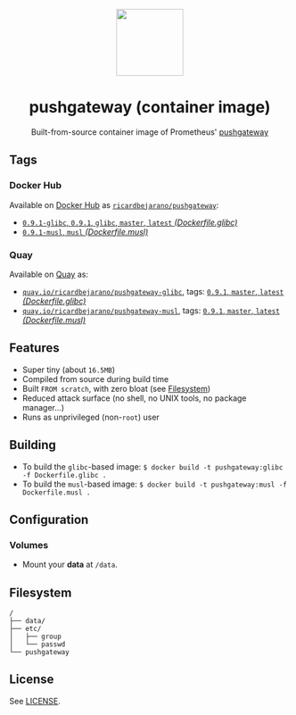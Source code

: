 <p align="center"><img src="https://emojipedia-us.s3.dualstack.us-west-1.amazonaws.com/thumbs/320/apple/198/fire-engine_1f692.png" width="120px"></p>
<h1 align="center">pushgateway (container image)</h1>
<p align="center">Built-from-source container image of Prometheus' <a href="https://github.com/prometheus/pushgateway">pushgateway</a></p>


## Tags

### Docker Hub

Available on [Docker Hub](https://hub.docker.com) as [`ricardbejarano/pushgateway`](https://hub.docker.com/r/ricardbejarano/pushgateway):

- [`0.9.1-glibc`, `0.9.1`, `glibc`, `master`, `latest` *(Dockerfile.glibc)*](https://github.com/ricardbejarano/pushgateway/blob/master/Dockerfile.glibc)
- [`0.9.1-musl`, `musl` *(Dockerfile.musl)*](https://github.com/ricardbejarano/pushgateway/blob/master/Dockerfile.musl)

### Quay

Available on [Quay](https://quay.io) as:

- [`quay.io/ricardbejarano/pushgateway-glibc`](https://quay.io/repository/ricardbejarano/pushgateway-glibc), tags: [`0.9.1`, `master`, `latest` *(Dockerfile.glibc)*](https://github.com/ricardbejarano/pushgateway/blob/master/Dockerfile.glibc)
- [`quay.io/ricardbejarano/pushgateway-musl`](https://quay.io/repository/ricardbejarano/pushgateway-musl), tags: [`0.9.1`, `master`, `latest` *(Dockerfile.musl)*](https://github.com/ricardbejarano/pushgateway/blob/master/Dockerfile.musl)


## Features

* Super tiny (about `16.5MB`)
* Compiled from source during build time
* Built `FROM scratch`, with zero bloat (see [Filesystem](#filesystem))
* Reduced attack surface (no shell, no UNIX tools, no package manager...)
* Runs as unprivileged (non-`root`) user


## Building

- To build the `glibc`-based image: `$ docker build -t pushgateway:glibc -f Dockerfile.glibc .`
- To build the `musl`-based image: `$ docker build -t pushgateway:musl -f Dockerfile.musl .`


## Configuration

### Volumes

- Mount your **data** at `/data`.


## Filesystem

```
/
├── data/
├── etc/
│   ├── group
│   └── passwd
└── pushgateway
```


## License

See [LICENSE](https://github.com/ricardbejarano/pushgateway/blob/master/LICENSE).
